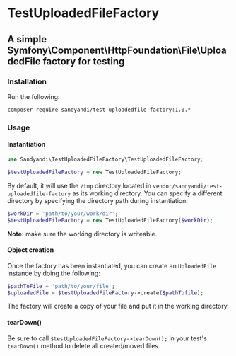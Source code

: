 # TestUploadedFileFactory
## A simple Symfony\Component\HttpFoundation\File\UploadedFile factory for testing

### Installation
Run the following:
```
composer require sandyandi/test-uploadedfile-factory:1.0.*
```

### Usage

#### Instantiation
```php
use Sandyandi\TestUploadedFileFactory\TestUploadedFileFactory;

$testUploadedFileFactory = new TestUploadedFileFactory;
```
By default, it will use the `/tmp` directory located in `vendor/sandyandi/test-uploadedfile-factory` as its working directory. You can specify a different directory by specifying the directory path during instantiation:
```php
$workDir = 'path/to/your/work/dir';
$testUploadedFileFactory = new TestUploadedFileFactory($workDir);
```
**Note:** make sure the working directory is writeable.

#### Object creation
Once the factory has been instantiated, you can create an `UploadedFile` instance by doing the following:
```php
$pathToFile = 'path/to/your/file';
$uploadedFile = $testUploadedFileFactory->create($pathTofile);
```
The factory will create a copy of your file and put it in the working directory.

#### tearDown()
Be sure to call `$testUploadedFileFactory->tearDown();` in your test's `tearDown()` method to delete all created/moved files.

